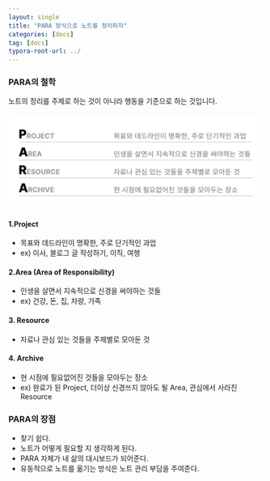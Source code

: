 ```yaml
---
layout: single
title: "PARA 방식으로 노트를 정리하자"
categories: [docs]
tag: [docs]
typora-root-url: ../
---
```


### PARA의 철학

노트의 정리를 주제로 하는 것이 아니라 행동을 기준으로 하는 것입니다.

##### ![PARA](/images/2024-01-04-para/PARA.jpg)

#### 1.Project

- 목표와 데드라인이 명확한, 주로 단기적인 과업
- ex) 이사, 블로그 글 작성하기, 이직, 여행

#### 2.Area (Area of Responsibility)

- 인생을 살면서 지속적으로 신경을 써야하는 것들
- ex) 건강, 돈, 집, 차량, 가족

#### 3. Resource

- 자료나 관심 있는 것들을 주제별로 모아둔 것

#### 4. Archive

- 현 시점에 필요없어진 것들을 모아두는 장소
- ex) 완료가 된 Project, 더이상 신경쓰지 않아도 될 Area, 관심에서 사라진 Resource

### PARA의 장점

- 찾기 쉽다.
- 노트가 어떻게 필요할 지 생각하게 된다.
- PARA 자체가 내 삶의 대시보드가 되어준다.
- 유동적으로 노트를 옮기는 방식은 노트 관리 부담을 주여준다.
